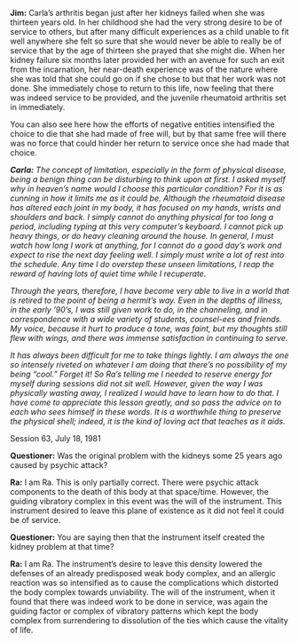 <p><strong>Jim:</strong> Carla’s arthritis began just after her kidneys failed when she was thirteen years old. In her childhood she had the very strong desire to be of service to others, but after many difficult experiences as a child unable to fit well anywhere she felt so sure that she would never be able to really be of service that by the age of thirteen she prayed that she might die. When her kidney failure six months later provided her with an avenue for such an exit from the incarnation, her near-death experience was of the nature where she was told that she could go on if she chose to but that her work was not done. She immediately chose to return to this life, now feeling that there was indeed service to be provided, and the juvenile rheumatoid arthritis set in immediately.</p>
<p>You can also see here how the efforts of negative entities intensified the choice to die that she had made of free will, but by that same free will there was no force that could hinder her return to service once she had made that choice.</p>
<p><strong><em>Carla:</em></strong><em> The concept of limitation, especially in the form of physical disease, being a benign thing can be disturbing to think upon at first. I asked myself why in heaven’s name would I choose this particular condition? For it is as cunning in how it limits me as it could be. Although the rheumatoid disease has altered each joint in my body, it has focused on my hands, wrists and shoulders and back. I simply cannot do anything physical for too long a period, including typing at this very computer’s keyboard. I cannot pick up heavy things, or do heavy cleaning around the house. In general, I must watch how long I work at anything, for I cannot do a good day’s work and expect to rise the next day feeling well. I simply must write a lot of rest into the schedule. Any time I do overstep these unseen limitations, I reap the reward of having lots of quiet time while I recuperate.</em></p>
<p><em>Through the years, therefore, I have become very able to live in a world that is retired to the point of being a hermit’s way. Even in the depths of illness, in the early ’90’s, I was still given work to do, in the channeling, and in correspondence with a wide variety of students, counsel-ees and friends. My voice, because it hurt to produce a tone, was faint, but my thoughts still flew with wings, and there was immense satisfaction in continuing to serve.</em></p>
<p><em>It has always been difficult for me to take things lightly. I am always the one so intensely riveted on whatever I am doing that there’s no possibility of my being “cool.” Forget it! So Ra’s telling me I needed to reserve energy for myself during sessions did not sit well. However, given the way I was physically wasting away, I realized I would have to learn how to do that. I have come to appreciate this lesson greatly, and so pass the advice on to each who sees himself in these words. It is a worthwhile thing to preserve the physical shell; indeed, it is the kind of loving act that teaches as it aids.</em></p>
<p class="transcript-sub-title">Session 63, July 18, 1981</p>
<p><strong>Questioner:</strong> Was the original problem with the kidneys some 25 years ago caused by psychic attack?</p>
<p><strong>Ra:</strong> I am Ra. This is only partially correct. There were psychic attack components to the death of this body at that space/time. However, the guiding vibratory complex in this event was the will of the instrument. This instrument desired to leave this plane of existence as it did not feel it could be of service.</p>
<p><strong>Questioner:</strong> You are saying then that the instrument itself created the kidney problem at that time?</p>
<p><strong>Ra:</strong> I am Ra. The instrument’s desire to leave this density lowered the defenses of an already predisposed weak body complex, and an allergic reaction was so intensified as to cause the complications which distorted the body complex towards unviability. The will of the instrument, when it found that there was indeed work to be done in service, was again the guiding factor or complex of vibratory patterns which kept the body complex from surrendering to dissolution of the ties which cause the vitality of life.</p>